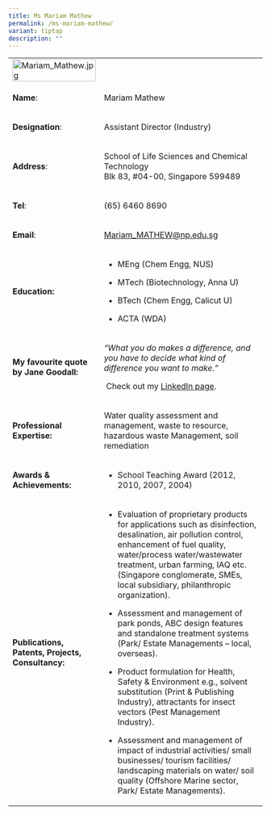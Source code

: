 ```yaml
---
title: Ms Mariam Mathew
permalink: /ms-mariam-mathew/
variant: tiptap
description: ""
---
```

<table>
<tbody>
<tr>
<td rowspan="1" colspan="1">
<div class="isomer-image-wrapper">
<img style="width: 100%" height="auto" width="100%" alt="Mariam_Mathew.jpg" src="https://graduation.np.edu.sg/staffdirectory/lsct/PublishingImages/Mariam_Mathew.jpg">
</div>
</td>
<td rowspan="1" colspan="1">
<p></p>
</td>
</tr>
<tr>
<td rowspan="1" colspan="1">
<p><strong>Name</strong>:&nbsp;&nbsp;&nbsp;&nbsp;&nbsp;&nbsp;&nbsp;&nbsp;&nbsp;&nbsp;&nbsp;&nbsp;&nbsp;&nbsp;&nbsp;&nbsp;&nbsp;&nbsp;&nbsp;&nbsp;&nbsp;&nbsp;&nbsp;&nbsp;&nbsp;</p>
</td>
<td rowspan="1" colspan="1">
<p>​Mariam Mathew</p>
</td>
</tr>
<tr>
<td rowspan="1" colspan="1">
<p>​<strong>Designation</strong>:</p>
</td>
<td rowspan="1" colspan="1">
<p>​Assistant Director (Industry)</p>
</td>
</tr>
<tr>
<td rowspan="1" colspan="1">
<p><strong>Address</strong>: ​</p>
</td>
<td rowspan="1" colspan="1">
<p>School of Life Sciences and Chemical Technology
<br>Blk 83, #04-00, Singapore 599489​</p>
</td>
</tr>
<tr>
<td rowspan="1" colspan="1">
<p><strong>Tel</strong>: &nbsp;&nbsp;&nbsp; ​</p>
</td>
<td rowspan="1" colspan="1">
<p>(65) 6460 8690</p>
</td>
</tr>
<tr>
<td rowspan="1" colspan="1">
<p><strong>Email</strong>: ​</p>
</td>
<td rowspan="1" colspan="1">
<p><a href="mailto:Mariam_MATHEW@np.edu.sg" rel="noopener noreferrer nofollow" target="_blank">Mariam_MATHEW@np.edu.sg</a>
</p>
</td>
</tr>
<tr>
<td rowspan="1" colspan="1">
<p><strong>Education:</strong>
</p>
</td>
<td rowspan="1" colspan="1">
<ul data-tight="true" class="tight">
<li>
<p>MEng (Chem Engg, NUS)</p>
</li>
<li>
<p>MTech (Biotechnology, Anna U)</p>
</li>
<li>
<p>​BTech (Chem Engg, Calicut U)</p>
</li>
<li>
<p>ACTA (WDA)</p>
</li>
</ul>
</td>
</tr>
<tr>
<td rowspan="1" colspan="1">
<p><strong>My favourite quote by Jane Goodall:</strong>
</p>
</td>
<td rowspan="1" colspan="1">
<p><em>“What you do makes a difference, and you have to decide what kind of difference you want to make.”&nbsp;</em>
</p>
<p>&nbsp;Check out my <a href="https://www.linkedin.com/in/Mariam-Mathew" rel="noopener noreferrer nofollow" target="_blank">LinkedIn page</a>.​</p>
</td>
</tr>
<tr>
<td rowspan="1" colspan="1">
<p><strong>Professional Expertise​:</strong>
</p>
</td>
<td rowspan="1" colspan="1">
<p>Water quality assessment and management, waste to resource, hazardous
waste Management, soil remediation</p>
</td>
</tr>
<tr>
<td rowspan="1" colspan="1">
<p><strong>Awards &amp; Achievements​:</strong>
</p>
</td>
<td rowspan="1" colspan="1">
<ul data-tight="true" class="tight">
<li>
<p>School Teaching Award (2012, 2010, 2007, 2004)</p>
</li>
</ul>
</td>
</tr>
<tr>
<td rowspan="1" colspan="1">
<p><strong>Publications, Patents, Projects, Consultancy:</strong>
</p>
</td>
<td rowspan="1" colspan="1">
<ul data-tight="true" class="tight">
<li>
<p>Evaluation of proprietary products for applications such as disinfection,
desalination, air pollution control, enhancement of fuel quality, water/process
water/wastewater treatment, urban farming, IAQ etc. (Singapore conglomerate,
SMEs, local subsidiary, philanthropic organization).</p>
</li>
<li>
<p>Assessment and management of park ponds, ABC design features and standalone
treatment systems (Park/ Estate Managements – local, overseas).</p>
</li>
<li>
<p>Product formulation for Health, Safety &amp; Environment e.g., solvent
substitution (Print &amp; Publishing Industry), attractants for insect
vectors (Pest Management Industry).</p>
</li>
<li>
<p>Assessment and management of impact of industrial activities/ small businesses/
tourism facilities/ landscaping materials on water/ soil quality (Offshore
Marine sector, Park/ Estate Managements).</p>
</li>
</ul>
</td>
</tr>
</tbody>
</table>
<p></p>